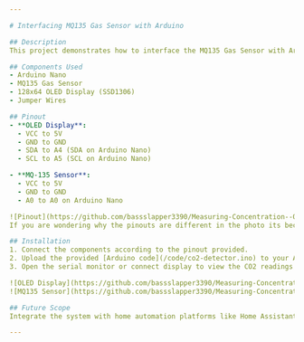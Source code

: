 ```yaml
---

# Interfacing MQ135 Gas Sensor with Arduino

## Description
This project demonstrates how to interface the MQ135 Gas Sensor with Arduino to measure CO2 levels in parts per million (ppm). When the CO2 level exceeds a threshold (650 ppm), the display will flash a warning message prompting the user to open a window for ventilation.

## Components Used
- Arduino Nano
- MQ135 Gas Sensor
- 128x64 OLED Display (SSD1306)
- Jumper Wires

## Pinout
- **OLED Display**:
  - VCC to 5V
  - GND to GND
  - SDA to A4 (SDA on Arduino Nano)
  - SCL to A5 (SCL on Arduino Nano)

- **MQ-135 Sensor**:
  - VCC to 5V
  - GND to GND
  - A0 to A0 on Arduino Nano

![Pinout](https://github.com/bassslapper3390/Measuring-Concentration--Of-CO2-in-Air-using-Arduino-nano-and-MQ-135-Sensor/assets/75876257/a8241749-35c6-43bd-8a16-4e8729917369)
If you are wondering why the pinouts are different in the photo its because the photo uses diffent display, i have used 4 pin oled display and have given the pinouts accordingly, refer those.

## Installation
1. Connect the components according to the pinout provided.
2. Upload the provided [Arduino code](/code/co2-detector.ino) to your Arduino Nano board.
3. Open the serial monitor or connect display to view the CO2 readings and warnings when CO2 levels are high.

![OLED Display](https://github.com/bassslapper3390/Measuring-Concentration--Of-CO2-in-Air-using-Arduino-nano-and-MQ-135-Sensor/assets/75876257/7ba68326-7083-43fa-a41d-b6000bd8105f)
![MQ135 Sensor](https://github.com/bassslapper3390/Measuring-Concentration--Of-CO2-in-Air-using-Arduino-nano-and-MQ-135-Sensor/assets/75876257/8aeac45c-619d-4e6c-84d4-50bfdc007083)

## Future Scope
Integrate the system with home automation platforms like Home Assistant to monitor CO2 levels in closed rooms. Automatically trigger actions such as opening windows or activating ventilation systems when CO2 levels exceed a predefined threshold. (Will probably use an ESP32)

---
```


